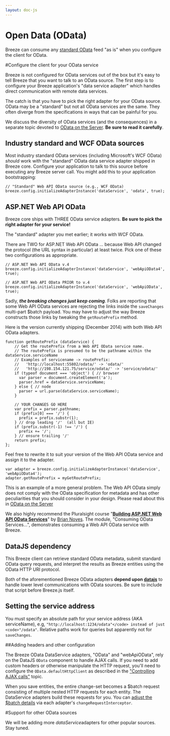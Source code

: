 ```yaml
---
layout: doc-js
---
```


# Open Data (OData)

Breeze can consume any <a href="http://www.odata.org/" target="_blank">standard OData</a> feed "as is" when you configure the client for OData.

#Configure the client for your OData service

Breeze is not configured for OData services out of the box but it's easy to tell Breeze that you want to talk to an OData source. The first step is to configure your Breeze application's "data service adapter" which handles direct communication with remote data services. 

The catch is that you have to pick the right adapter for your OData source. OData may be a "standard" but not all OData services are the same. They often diverge from the specifications in ways that can be painful for you. 

We discuss the diversity of OData services (and the consequences) in a separate topic devoted to [OData on the Server](http://www.breezejs.com/documentation/odata-server "OData Services"). **Be sure to read it carefully**.

## Industry standard and WCF OData sources

Most industry standard OData services (including Microsoft's WCF OData) *should* work with the "standard" OData data service adapter shipped in Breeze core.  Configure your application to talk to this source before executing any Breeze server call. You might add this to your application bootstrapping:

    // "Standard" Web API OData source (e.g., WCF OData)
    breeze.config.initializeAdapterInstance('dataService', 'odata', true);

## ASP.NET Web API OData

Breeze core ships with THREE OData service adapters. **Be sure to pick the right adapter for your service!**

The "standard" adapter you met earlier; it works with WCF OData.

There are TWO for ASP.NET Web API OData ... because Web API changed the protocol (the URL syntax in particular) at least twice. Pick one of these two configurations as appropriate.

    // ASP.NET Web API OData v.4
    breeze.config.initializeAdapterInstance('dataService', 'webApiOData4', true);

    // ASP.NET Web API OData PRIOR to v.4
    breeze.config.initializeAdapterInstance('dataService', 'webApiOData', true);

Sadly, ***the breaking changes just keep coming***. Folks are reporting that some Web API OData services are rejecting the links inside the `saveChanges` multi-part $batch payload. You may have to adjust the way Breeze constructs those links by tweaking the `getRoutePrefix` method. 

Here is the version currently shipping (December 2014) with both Web API OData adapters.

	function getRoutePrefix (dataService) {
		// Get the routePrefix from a Web API OData service name.
		// The routePrefix is presumed to be the pathname within the dataService.serviceName
		// Examples of servicename -> routePrefix:
		//   'http://localhost:55802/odata/' -> 'odata/'
		//   'http://198.154.121.75/service/odata/' -> 'service/odata/'
		if (typeof document === 'object') { // browser
		  var parser = document.createElement('a');
		  parser.href = dataService.serviceName;
		} else { // node
		  parser = url.parse(dataService.serviceName);
		}

		// YOUR CHANGES GO HERE
		var prefix = parser.pathname;
		if (prefix[0] === '/') {
		  prefix = prefix.substr(1);
		} // drop leading '/'  (all but IE)
		if (prefix.substr(-1) !== '/') {
		  prefix += '/';
		} // ensure trailing '/'
		return prefix;
	};

Feel free to rewrite it to suit your version of the Web API OData service and assign it to the adapter.

    var adapter = breeze.config.initializeAdapterInstance('dataService', 'webApiOData4');
    adapter.getRoutePrefix = myGetRoutePrefix;

This is an example of a more general problem. The Web API OData simply does not comply with the OData specification for metadata and has other peculiarities that you should consider in your design. Please read about this in [OData on the Server](http://www.breezejs.com/documentation/odata-server "OData Services")

We also highly recommend the Pluralsight course &quot;<a href="http://pluralsight.com/training/courses/TableOfContents?courseName=aspnetwebapi-odata" target="_blank"><strong>Building ASP.NET Web API OData Services</strong></a>&quot; by <a href="http://briannoyes.net/default.aspx" target="_blank">Brian Noyes</a>. The module, "Consuming OData Services...", demonstrates consuming a Web API OData service with Breeze.

<h2 id="data-js">DataJS dependency</h2>

This Breeze client can retrieve standard OData metadata, submit standard OData query requests, and interpret the results as Breeze entities using the OData HTTP URI protocol.

Both of the aforementioned Breeze OData adapters <strong>depend upon </strong><a href="http://datajs.codeplex.com/documentation" target="_blank"><strong>datajs</strong></a>&nbsp;to handle lower level communications with OData sources. Be sure to include that script before Breeze.js itself.</p>

## Setting the service address

You must specify an absolute path for your service address (AKA serviceName), e.g, `"http://localhost:1234/odata"</code> instead of just <code>"/odata"`. Relative paths work for queries but apparently not for `saveChanges`.

##Adding headers and other configuration

The Breeze OData DataService adapters, "OData" and "webApiOData", rely on the DataJS `OData` component to handle AJAX calls. If you need to add custom headers or otherwise manipulate the HTTP request, you'll need to configure the `OData.defaultHttpClient` as described in the ["Controlling AJAX calls"](controlling-ajax#odata-ajax "OData AJAX") topic.

When you save entities, the entire change-set becomes a $batch request consisting of multiple nested HTTP requests for each entity. The DataService adapters build these requests for you. You can [adjust the $batch details](controlling-ajax#changeRequestInterceptor "Adjust save request data with a changeRequestInterceptor") via each adapter's `changeRequestInterceptor`.

#Support for other OData sources

We will be adding more <em>dataService</em>adapters for other popular sources. Stay tuned.
